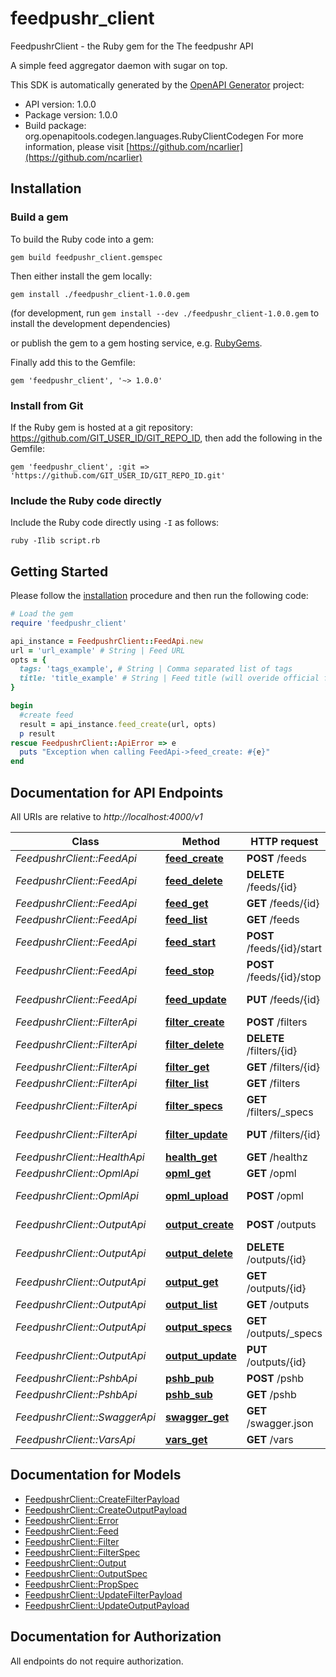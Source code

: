 # feedpushr_client

FeedpushrClient - the Ruby gem for the The feedpushr API

A simple feed aggregator daemon with sugar on top.

This SDK is automatically generated by the [OpenAPI Generator](https://openapi-generator.tech) project:

- API version: 1.0.0
- Package version: 1.0.0
- Build package: org.openapitools.codegen.languages.RubyClientCodegen
For more information, please visit [https://github.com/ncarlier](https://github.com/ncarlier)

## Installation

### Build a gem

To build the Ruby code into a gem:

```shell
gem build feedpushr_client.gemspec
```

Then either install the gem locally:

```shell
gem install ./feedpushr_client-1.0.0.gem
```

(for development, run `gem install --dev ./feedpushr_client-1.0.0.gem` to install the development dependencies)

or publish the gem to a gem hosting service, e.g. [RubyGems](https://rubygems.org/).

Finally add this to the Gemfile:

    gem 'feedpushr_client', '~> 1.0.0'

### Install from Git

If the Ruby gem is hosted at a git repository: https://github.com/GIT_USER_ID/GIT_REPO_ID, then add the following in the Gemfile:

    gem 'feedpushr_client', :git => 'https://github.com/GIT_USER_ID/GIT_REPO_ID.git'

### Include the Ruby code directly

Include the Ruby code directly using `-I` as follows:

```shell
ruby -Ilib script.rb
```

## Getting Started

Please follow the [installation](#installation) procedure and then run the following code:

```ruby
# Load the gem
require 'feedpushr_client'

api_instance = FeedpushrClient::FeedApi.new
url = 'url_example' # String | Feed URL
opts = {
  tags: 'tags_example', # String | Comma separated list of tags
  title: 'title_example' # String | Feed title (will overide official feed title)
}

begin
  #create feed
  result = api_instance.feed_create(url, opts)
  p result
rescue FeedpushrClient::ApiError => e
  puts "Exception when calling FeedApi->feed_create: #{e}"
end

```

## Documentation for API Endpoints

All URIs are relative to *http://localhost:4000/v1*

Class | Method | HTTP request | Description
------------ | ------------- | ------------- | -------------
*FeedpushrClient::FeedApi* | [**feed_create**](docs/FeedApi.md#feed_create) | **POST** /feeds | create feed
*FeedpushrClient::FeedApi* | [**feed_delete**](docs/FeedApi.md#feed_delete) | **DELETE** /feeds/{id} | delete feed
*FeedpushrClient::FeedApi* | [**feed_get**](docs/FeedApi.md#feed_get) | **GET** /feeds/{id} | get feed
*FeedpushrClient::FeedApi* | [**feed_list**](docs/FeedApi.md#feed_list) | **GET** /feeds | list feed
*FeedpushrClient::FeedApi* | [**feed_start**](docs/FeedApi.md#feed_start) | **POST** /feeds/{id}/start | start feed
*FeedpushrClient::FeedApi* | [**feed_stop**](docs/FeedApi.md#feed_stop) | **POST** /feeds/{id}/stop | stop feed
*FeedpushrClient::FeedApi* | [**feed_update**](docs/FeedApi.md#feed_update) | **PUT** /feeds/{id} | update feed
*FeedpushrClient::FilterApi* | [**filter_create**](docs/FilterApi.md#filter_create) | **POST** /filters | create filter
*FeedpushrClient::FilterApi* | [**filter_delete**](docs/FilterApi.md#filter_delete) | **DELETE** /filters/{id} | delete filter
*FeedpushrClient::FilterApi* | [**filter_get**](docs/FilterApi.md#filter_get) | **GET** /filters/{id} | get filter
*FeedpushrClient::FilterApi* | [**filter_list**](docs/FilterApi.md#filter_list) | **GET** /filters | list filter
*FeedpushrClient::FilterApi* | [**filter_specs**](docs/FilterApi.md#filter_specs) | **GET** /filters/_specs | specs filter
*FeedpushrClient::FilterApi* | [**filter_update**](docs/FilterApi.md#filter_update) | **PUT** /filters/{id} | update filter
*FeedpushrClient::HealthApi* | [**health_get**](docs/HealthApi.md#health_get) | **GET** /healthz | get health
*FeedpushrClient::OpmlApi* | [**opml_get**](docs/OpmlApi.md#opml_get) | **GET** /opml | get opml
*FeedpushrClient::OpmlApi* | [**opml_upload**](docs/OpmlApi.md#opml_upload) | **POST** /opml | upload opml
*FeedpushrClient::OutputApi* | [**output_create**](docs/OutputApi.md#output_create) | **POST** /outputs | create output
*FeedpushrClient::OutputApi* | [**output_delete**](docs/OutputApi.md#output_delete) | **DELETE** /outputs/{id} | delete output
*FeedpushrClient::OutputApi* | [**output_get**](docs/OutputApi.md#output_get) | **GET** /outputs/{id} | get output
*FeedpushrClient::OutputApi* | [**output_list**](docs/OutputApi.md#output_list) | **GET** /outputs | list output
*FeedpushrClient::OutputApi* | [**output_specs**](docs/OutputApi.md#output_specs) | **GET** /outputs/_specs | specs output
*FeedpushrClient::OutputApi* | [**output_update**](docs/OutputApi.md#output_update) | **PUT** /outputs/{id} | update output
*FeedpushrClient::PshbApi* | [**pshb_pub**](docs/PshbApi.md#pshb_pub) | **POST** /pshb | pub pshb
*FeedpushrClient::PshbApi* | [**pshb_sub**](docs/PshbApi.md#pshb_sub) | **GET** /pshb | sub pshb
*FeedpushrClient::SwaggerApi* | [**swagger_get**](docs/SwaggerApi.md#swagger_get) | **GET** /swagger.json | get swagger
*FeedpushrClient::VarsApi* | [**vars_get**](docs/VarsApi.md#vars_get) | **GET** /vars | get vars


## Documentation for Models

 - [FeedpushrClient::CreateFilterPayload](docs/CreateFilterPayload.md)
 - [FeedpushrClient::CreateOutputPayload](docs/CreateOutputPayload.md)
 - [FeedpushrClient::Error](docs/Error.md)
 - [FeedpushrClient::Feed](docs/Feed.md)
 - [FeedpushrClient::Filter](docs/Filter.md)
 - [FeedpushrClient::FilterSpec](docs/FilterSpec.md)
 - [FeedpushrClient::Output](docs/Output.md)
 - [FeedpushrClient::OutputSpec](docs/OutputSpec.md)
 - [FeedpushrClient::PropSpec](docs/PropSpec.md)
 - [FeedpushrClient::UpdateFilterPayload](docs/UpdateFilterPayload.md)
 - [FeedpushrClient::UpdateOutputPayload](docs/UpdateOutputPayload.md)


## Documentation for Authorization

 All endpoints do not require authorization.

